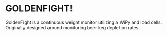 # GOLDENFIGHT!

GoldenFight is a continuous weight monitor utilizing a WiPy and load cells. Originally designed around monitoring beer keg depletion rates.
